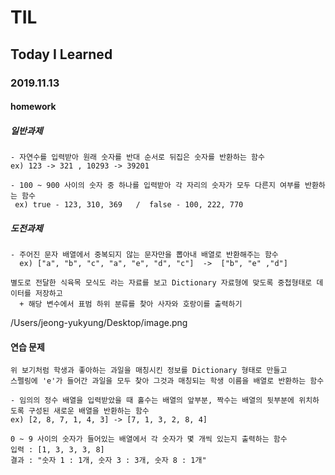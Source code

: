# TIL
## Today I Learned


### 2019.11.13

#### homework

##### 일반과제
```
- 자연수를 입력받아 원래 숫자를 반대 순서로 뒤집은 숫자를 반환하는 함수
ex) 123 -> 321 , 10293 -> 39201
```  
```
- 100 ~ 900 사이의 숫자 중 하나를 입력받아 각 자리의 숫자가 모두 다른지 여부를 반환하는 함수
 ex) true - 123, 310, 369   /  false - 100, 222, 770 
```
##### 도전과제 
```
- 주어진 문자 배열에서 중복되지 않는 문자만을 뽑아내 배열로 반환해주는 함수
  ex) ["a", "b", "c", "a", "e", "d", "c"]  ->  ["b", "e" ,"d"]
```
```
별도로 전달한 식육목 모식도 라는 자료를 보고 Dictionary 자료형에 맞도록 중첩형태로 데이터를 저장하고
  + 해당 변수에서 표범 하위 분류를 찾아 사자와 호랑이를 출력하기 
  ```
  /Users/jeong-yukyung/Desktop/image.png

#### 연습 문제

```- 철수 - apple, 영희 - banana, 진수 - grape, 미희 - strawberry
위 보기처럼 학생과 좋아하는 과일을 매칭시킨 정보를 Dictionary 형태로 만들고
스펠링에 'e'가 들어간 과일을 모두 찾아 그것과 매칭되는 학생 이름을 배열로 반환하는 함수
```
```
- 임의의 정수 배열을 입력받았을 때 홀수는 배열의 앞부분, 짝수는 배열의 뒷부분에 위치하도록 구성된 새로운 배열을 반환하는 함수
ex) [2, 8, 7, 1, 4, 3] -> [7, 1, 3, 2, 8, 4]
```
```
0 ~ 9 사이의 숫자가 들어있는 배열에서 각 숫자가 몇 개씩 있는지 출력하는 함수
입력 : [1, 3, 3, 3, 8]
결과 : "숫자 1 : 1개, 숫자 3 : 3개, 숫자 8 : 1개" 
```
